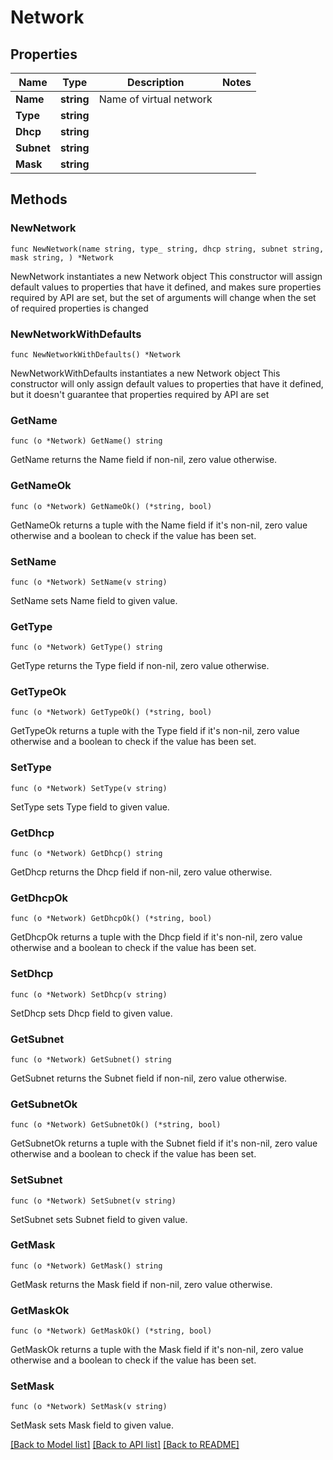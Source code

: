 # Network

## Properties

Name | Type | Description | Notes
------------ | ------------- | ------------- | -------------
**Name** | **string** | Name of virtual network | 
**Type** | **string** |  | 
**Dhcp** | **string** |  | 
**Subnet** | **string** |  | 
**Mask** | **string** |  | 

## Methods

### NewNetwork

`func NewNetwork(name string, type_ string, dhcp string, subnet string, mask string, ) *Network`

NewNetwork instantiates a new Network object
This constructor will assign default values to properties that have it defined,
and makes sure properties required by API are set, but the set of arguments
will change when the set of required properties is changed

### NewNetworkWithDefaults

`func NewNetworkWithDefaults() *Network`

NewNetworkWithDefaults instantiates a new Network object
This constructor will only assign default values to properties that have it defined,
but it doesn't guarantee that properties required by API are set

### GetName

`func (o *Network) GetName() string`

GetName returns the Name field if non-nil, zero value otherwise.

### GetNameOk

`func (o *Network) GetNameOk() (*string, bool)`

GetNameOk returns a tuple with the Name field if it's non-nil, zero value otherwise
and a boolean to check if the value has been set.

### SetName

`func (o *Network) SetName(v string)`

SetName sets Name field to given value.


### GetType

`func (o *Network) GetType() string`

GetType returns the Type field if non-nil, zero value otherwise.

### GetTypeOk

`func (o *Network) GetTypeOk() (*string, bool)`

GetTypeOk returns a tuple with the Type field if it's non-nil, zero value otherwise
and a boolean to check if the value has been set.

### SetType

`func (o *Network) SetType(v string)`

SetType sets Type field to given value.


### GetDhcp

`func (o *Network) GetDhcp() string`

GetDhcp returns the Dhcp field if non-nil, zero value otherwise.

### GetDhcpOk

`func (o *Network) GetDhcpOk() (*string, bool)`

GetDhcpOk returns a tuple with the Dhcp field if it's non-nil, zero value otherwise
and a boolean to check if the value has been set.

### SetDhcp

`func (o *Network) SetDhcp(v string)`

SetDhcp sets Dhcp field to given value.


### GetSubnet

`func (o *Network) GetSubnet() string`

GetSubnet returns the Subnet field if non-nil, zero value otherwise.

### GetSubnetOk

`func (o *Network) GetSubnetOk() (*string, bool)`

GetSubnetOk returns a tuple with the Subnet field if it's non-nil, zero value otherwise
and a boolean to check if the value has been set.

### SetSubnet

`func (o *Network) SetSubnet(v string)`

SetSubnet sets Subnet field to given value.


### GetMask

`func (o *Network) GetMask() string`

GetMask returns the Mask field if non-nil, zero value otherwise.

### GetMaskOk

`func (o *Network) GetMaskOk() (*string, bool)`

GetMaskOk returns a tuple with the Mask field if it's non-nil, zero value otherwise
and a boolean to check if the value has been set.

### SetMask

`func (o *Network) SetMask(v string)`

SetMask sets Mask field to given value.



[[Back to Model list]](../README.md#documentation-for-models) [[Back to API list]](../README.md#documentation-for-api-endpoints) [[Back to README]](../README.md)


